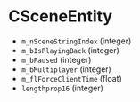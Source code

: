# CSceneEntity

* `m_nSceneStringIndex` (integer)
* `m_bIsPlayingBack` (integer)
* `m_bPaused` (integer)
* `m_bMultiplayer` (integer)
* `m_flForceClientTime` (float)
* `lengthprop16` (integer)
